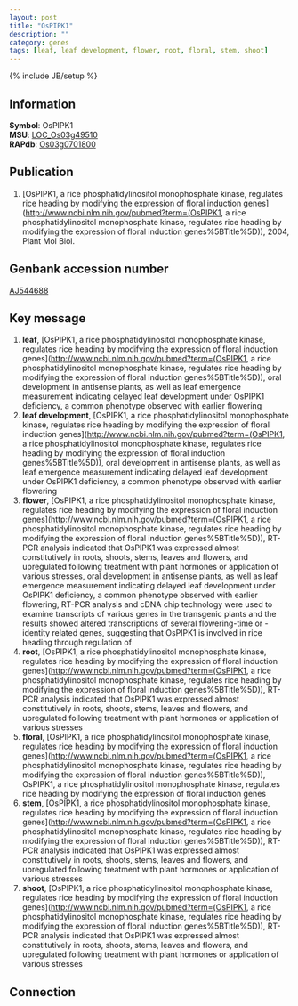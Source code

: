 ```yaml
---
layout: post
title: "OsPIPK1"
description: ""
category: genes
tags: [leaf, leaf development, flower, root, floral, stem, shoot]
---
```

{% include JB/setup %}

## Information
__Symbol__: OsPIPK1  
__MSU__: [LOC_Os03g49510](http://rice.plantbiology.msu.edu/cgi-bin/ORF_infopage.cgi?orf=LOC_Os03g49510)  
__RAPdb__: [Os03g0701800](http://rapdb.dna.affrc.go.jp/viewer/gbrowse_details/irgsp1?name=Os03g0701800)  

## Publication
1. [OsPIPK1, a rice phosphatidylinositol monophosphate kinase, regulates rice heading by modifying the expression of floral induction genes](http://www.ncbi.nlm.nih.gov/pubmed?term=(OsPIPK1, a rice phosphatidylinositol monophosphate kinase, regulates rice heading by modifying the expression of floral induction genes%5BTitle%5D)), 2004, Plant Mol Biol.

## Genbank accession number
[AJ544688](http://www.ncbi.nlm.nih.gov/nuccore/AJ544688)

## Key message
1. __leaf__, [OsPIPK1, a rice phosphatidylinositol monophosphate kinase, regulates rice heading by modifying the expression of floral induction genes](http://www.ncbi.nlm.nih.gov/pubmed?term=(OsPIPK1, a rice phosphatidylinositol monophosphate kinase, regulates rice heading by modifying the expression of floral induction genes%5BTitle%5D)),  oral development in antisense plants, as well as leaf emergence measurement indicating delayed leaf development under OsPIPK1 deficiency, a common phenotype observed with earlier flowering
2. __leaf development__, [OsPIPK1, a rice phosphatidylinositol monophosphate kinase, regulates rice heading by modifying the expression of floral induction genes](http://www.ncbi.nlm.nih.gov/pubmed?term=(OsPIPK1, a rice phosphatidylinositol monophosphate kinase, regulates rice heading by modifying the expression of floral induction genes%5BTitle%5D)),  oral development in antisense plants, as well as leaf emergence measurement indicating delayed leaf development under OsPIPK1 deficiency, a common phenotype observed with earlier flowering
3. __flower__, [OsPIPK1, a rice phosphatidylinositol monophosphate kinase, regulates rice heading by modifying the expression of floral induction genes](http://www.ncbi.nlm.nih.gov/pubmed?term=(OsPIPK1, a rice phosphatidylinositol monophosphate kinase, regulates rice heading by modifying the expression of floral induction genes%5BTitle%5D)),  RT-PCR analysis indicated that OsPIPK1 was expressed almost constitutively in roots, shoots, stems, leaves and flowers, and upregulated following treatment with plant hormones or application of various stresses, oral development in antisense plants, as well as leaf emergence measurement indicating delayed leaf development under OsPIPK1 deficiency, a common phenotype observed with earlier flowering, RT-PCR analysis and cDNA chip technology were used to examine transcripts of various genes in the transgenic plants and the results showed altered transcriptions of several flowering-time or - identity related genes, suggesting that OsPIPK1 is involved in rice heading through regulation of
4. __root__, [OsPIPK1, a rice phosphatidylinositol monophosphate kinase, regulates rice heading by modifying the expression of floral induction genes](http://www.ncbi.nlm.nih.gov/pubmed?term=(OsPIPK1, a rice phosphatidylinositol monophosphate kinase, regulates rice heading by modifying the expression of floral induction genes%5BTitle%5D)),  RT-PCR analysis indicated that OsPIPK1 was expressed almost constitutively in roots, shoots, stems, leaves and flowers, and upregulated following treatment with plant hormones or application of various stresses
5. __floral__, [OsPIPK1, a rice phosphatidylinositol monophosphate kinase, regulates rice heading by modifying the expression of floral induction genes](http://www.ncbi.nlm.nih.gov/pubmed?term=(OsPIPK1, a rice phosphatidylinositol monophosphate kinase, regulates rice heading by modifying the expression of floral induction genes%5BTitle%5D)), OsPIPK1, a rice phosphatidylinositol monophosphate kinase, regulates rice heading by modifying the expression of floral induction genes
6. __stem__, [OsPIPK1, a rice phosphatidylinositol monophosphate kinase, regulates rice heading by modifying the expression of floral induction genes](http://www.ncbi.nlm.nih.gov/pubmed?term=(OsPIPK1, a rice phosphatidylinositol monophosphate kinase, regulates rice heading by modifying the expression of floral induction genes%5BTitle%5D)),  RT-PCR analysis indicated that OsPIPK1 was expressed almost constitutively in roots, shoots, stems, leaves and flowers, and upregulated following treatment with plant hormones or application of various stresses
7. __shoot__, [OsPIPK1, a rice phosphatidylinositol monophosphate kinase, regulates rice heading by modifying the expression of floral induction genes](http://www.ncbi.nlm.nih.gov/pubmed?term=(OsPIPK1, a rice phosphatidylinositol monophosphate kinase, regulates rice heading by modifying the expression of floral induction genes%5BTitle%5D)),  RT-PCR analysis indicated that OsPIPK1 was expressed almost constitutively in roots, shoots, stems, leaves and flowers, and upregulated following treatment with plant hormones or application of various stresses

## Connection


